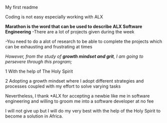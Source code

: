 My first readme

Coding is not easy especially working with ALX

**Marathon is the word that can be used to describe ALX Software Engineering**
-There are a lot of projects given during the week

-You need to do a alot of research to be able to complete the projects which can be exhausting and frustrating at times

*However, from the study of **growth mindset and grit**, I am going to persevere through this program;*

1 With the help of The Holy Spirit

2 Adopting a growth mindset where I adopt different strategies and processes coupled with my effort to solve varying tasks
  
Nevertheless, I thank *ALX for accepting a newbie like me in software engineering and willing to groom me into a software developer at no fee
  
I will not give up but I will do my very best with the help of the Holy Spirit to become a solution in Africa.
 
 
